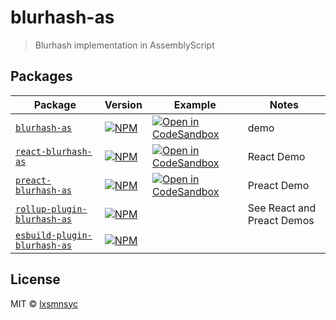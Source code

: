 # blurhash-as

> Blurhash implementation in AssemblyScript

## Packages

| Package | Version | Example | Notes |
| --- | --- | --- | --- |
| [`blurhash-as`](https://github.com/lxsmnsyc/blurhash-as/tree/main/packages/blurhash-as) | [![NPM](https://img.shields.io/npm/v/blurhash-as.svg)](https://www.npmjs.com/package/blurhash-as) | [![Open in CodeSandbox](https://img.shields.io/badge/Open%20in-CodeSandbox-blue?style=flat-square&logo=codesandbox)](https://codesandbox.io/s/github/lxsmnsyc/blurhash-as/tree/main/examples/blurhash-as) | demo |
| [`react-blurhash-as`](https://github.com/lxsmnsyc/blurhash-as/tree/main/packages/react-blurhash-as) | [![NPM](https://img.shields.io/npm/v/blurhash-as.svg)](https://www.npmjs.com/package/react-blurhash-as) | [![Open in CodeSandbox](https://img.shields.io/badge/Open%20in-CodeSandbox-blue?style=flat-square&logo=codesandbox)](https://codesandbox.io/s/github/lxsmnsyc/blurhash-as/tree/main/examples/react-blurhash-as) | React Demo |
| [`preact-blurhash-as`](https://github.com/lxsmnsyc/blurhash-as/tree/main/packages/preact-blurhash-as) | [![NPM](https://img.shields.io/npm/v/blurhash-as.svg)](https://www.npmjs.com/package/preact-blurhash-as) | [![Open in CodeSandbox](https://img.shields.io/badge/Open%20in-CodeSandbox-blue?style=flat-square&logo=codesandbox)](https://codesandbox.io/s/github/lxsmnsyc/blurhash-as/tree/main/examples/preact-blurhash-as) | Preact Demo |
| [`rollup-plugin-blurhash-as`](https://github.com/lxsmnsyc/blurhash-as/tree/main/packages/rollup-plugin-blurhash-as) | [![NPM](https://img.shields.io/npm/v/blurhash-as.svg)](https://www.npmjs.com/package/rollup-plugin-blurhash-as) | | See React and Preact Demos |
| [`esbuild-plugin-blurhash-as`](https://github.com/lxsmnsyc/blurhash-as/tree/main/packages/esbuild-plugin-blurhash-as) | [![NPM](https://img.shields.io/npm/v/blurhash-as.svg)](https://www.npmjs.com/package/esbuild-plugin-blurhash-as) | | |

## License

MIT © [lxsmnsyc](https://github.com/lxsmnsyc)
